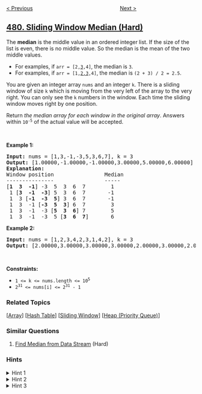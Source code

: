 <!--|This file generated by command(leetcode description); DO NOT EDIT.    |-->
<!--+----------------------------------------------------------------------+-->
<!--|@author    openset <openset.wang@gmail.com>                           |-->
<!--|@link      https://github.com/openset                                 |-->
<!--|@home      https://github.com/openset/leetcode                        |-->
<!--+----------------------------------------------------------------------+-->

[< Previous](../largest-palindrome-product "Largest Palindrome Product")
　　　　　　　　　　　　　　　　
[Next >](../magical-string "Magical String")

## [480. Sliding Window Median (Hard)](https://leetcode.com/problems/sliding-window-median "滑动窗口中位数")

<p>The <strong>median</strong> is the middle value in an ordered integer list. If the size of the list is even, there is no middle value. So the median is the mean of the two middle values.</p>

<ul>
	<li>For examples, if <code>arr = [2,<u>3</u>,4]</code>, the median is <code>3</code>.</li>
	<li>For examples, if <code>arr = [1,<u>2,3</u>,4]</code>, the median is <code>(2 + 3) / 2 = 2.5</code>.</li>
</ul>

<p>You are given an integer array <code>nums</code> and an integer <code>k</code>. There is a sliding window of size <code>k</code> which is moving from the very left of the array to the very right. You can only see the <code>k</code> numbers in the window. Each time the sliding window moves right by one position.</p>

<p>Return <em>the median array for each window in the original array</em>. Answers within <code>10<sup>-5</sup></code> of the actual value will be accepted.</p>

<p>&nbsp;</p>
<p><strong>Example 1:</strong></p>

<pre>
<strong>Input:</strong> nums = [1,3,-1,-3,5,3,6,7], k = 3
<strong>Output:</strong> [1.00000,-1.00000,-1.00000,3.00000,5.00000,6.00000]
<strong>Explanation:</strong> 
Window position                Median
---------------                -----
[<strong>1  3  -1</strong>] -3  5  3  6  7        1
 1 [<strong>3  -1  -3</strong>] 5  3  6  7       -1
 1  3 [<strong>-1  -3  5</strong>] 3  6  7       -1
 1  3  -1 [<strong>-3  5  3</strong>] 6  7        3
 1  3  -1  -3 [<strong>5  3  6</strong>] 7        5
 1  3  -1  -3  5 [<strong>3  6  7</strong>]       6
</pre>

<p><strong>Example 2:</strong></p>

<pre>
<strong>Input:</strong> nums = [1,2,3,4,2,3,1,4,2], k = 3
<strong>Output:</strong> [2.00000,3.00000,3.00000,3.00000,2.00000,3.00000,2.00000]
</pre>

<p>&nbsp;</p>
<p><strong>Constraints:</strong></p>

<ul>
	<li><code>1 &lt;= k &lt;= nums.length &lt;= 10<sup>5</sup></code></li>
	<li><code>2<sup>31</sup> &lt;= nums[i] &lt;= 2<sup>31</sup> - 1</code></li>
</ul>

### Related Topics
  [[Array](../../tag/array/README.md)]
  [[Hash Table](../../tag/hash-table/README.md)]
  [[Sliding Window](../../tag/sliding-window/README.md)]
  [[Heap (Priority Queue)](../../tag/heap-priority-queue/README.md)]

### Similar Questions
  1. [Find Median from Data Stream](../find-median-from-data-stream) (Hard)

### Hints
<details>
<summary>Hint 1</summary>
The simplest of solutions comes from the basic idea of finding the median given a set of numbers. We know that by definition, a median is the center element (or an average of the two center elements). Given an unsorted list of numbers, how do we find the median element? If you know the answer to this question, can we extend this idea to every sliding window that we come across in the array?
</details>

<details>
<summary>Hint 2</summary>
Is there a better way to do what we are doing in the above hint? Don't you think there is duplication of calculation being done there? Is there some sort of optimization that we can do to achieve the same result? This approach is merely a modification of the basic approach except that it simply reduces duplication of calculations once done.
</details>

<details>
<summary>Hint 3</summary>
The third line of thought is also based on this same idea but achieving the result in a different way. We obviously need the window to be sorted for us to be able to find the median. Is there a data-structure out there that we can use (in one or more quantities) to obtain the median element extremely fast, say O(1) time while having the ability to perform the other operations fairly efficiently as well?
</details>
